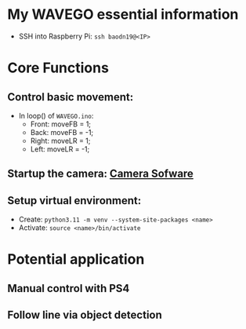 # My WAVEGO essential information
- SSH into Raspberry Pi: `ssh baodn19@<IP>`

# Core Functions
## Control basic movement:
- In loop() of `WAVEGO.ino`:
    - Front: moveFB = 1;
    - Back: moveFB = -1;
    - Right: moveLR = 1;
    - Left: moveLR = -1;

## Startup the camera: [Camera Sofware](https://www.raspberrypi.com/documentation/computers/camera_software.html#building-libcamera-and-rpicam-apps)

## Setup virtual environment:
- Create: `python3.11 -m venv --system-site-packages <name>`
- Activate: `source <name>/bin/activate`


# Potential application
## Manual control with PS4
## Follow line via object detection
